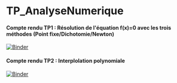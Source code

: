 # TP_AnalyseNumerique
#### Compte rendu TP1 : Résolution de l'équation f(x)=0 avec les trois méthodes (Point fixe/Dichotomie/Newton)

[![Binder](https://mybinder.org/badge_logo.svg)](https://mybinder.org/v2/gh/farahjbara/TP_AnalyseNumerique/main?labpath=TP1.ipynb)

#### Compte rendu TP2 : Interplolation polynomiale
[![Binder](https://mybinder.org/badge_logo.svg)](https://mybinder.org/v2/gh/farahjbara/TP_AnalyseNumerique/main?labpath=Compte%20rendu%202%20.ipynb)
